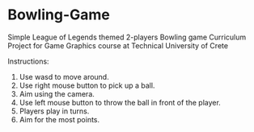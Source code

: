 # Bowling-Game
Simple League of Legends themed 2-players Bowling game
Curriculum Project for Game Graphics course at Technical University of Crete


Instructions:
1. Use wasd to move around.
2. Use right mouse button to pick up a ball.
3. Aim using the camera.
4. Use left mouse button to throw the ball in front of the player.
5. Players play in turns.
6. Aim for the most points.
